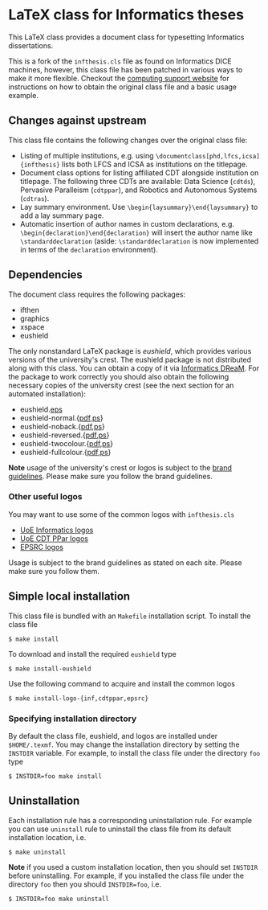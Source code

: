 # LaTeX class for Informatics theses
This LaTeX class provides a document class for typesetting Informatics
dissertations.

This is a fork of the `infthesis.cls` file as found on Informatics
DICE machines, however, this class file has been patched in various
ways to make it more flexible.  Checkout the [computing support
website](http://www.inf.ed.ac.uk/systems/tex/informatics/infthesis)
for instructions on how to obtain the original class file and a basic
usage example.

## Changes against upstream

This class file contains the following changes over the original class
file:

* Listing of multiple institutions, e.g. using
  `\documentclass[phd,lfcs,icsa]{infthesis}` lists both LFCS and ICSA
  as institutions on the titlepage.
* Document class options for listing affiliated CDT alongside
  institution on titlepage. The following three CDTs are available:
  Data Science (`cdtds`), Pervasive Paralleism (`cdtppar`), and
  Robotics and Autonomous Systems (`cdtras`).
* Lay summary environment. Use `\begin{laysummary}\end{laysummary}` to
  add a lay summary page.
* Automatic insertion of author names in custom declarations,
  e.g. `\begin{declaration}\end{declaration}` will insert the author
  name like `\standarddeclaration` (aside: `\standarddeclaration` is
  now implemented in terms of the `declaration` environment).

## Dependencies

The document class requires the following packages:

* ifthen
* graphics
* xspace
* eushield

The only nonstandard LaTeX package is *eushield*, which provides
various versions of the university's crest. The
eushield package is not distributed along with this
class. You can obtain a copy of it via [Informatics
DReaM](http://dream.inf.ed.ac.uk/projects/polyml/application/cover-letter/tex/logos/eushield.sty). For
the package to work correctly you should also obtain the following
necessary copies of the university crest (see the next section for an automated installation):

* eushield.[eps](http://dream.inf.ed.ac.uk/projects/polyml/application/cover-letter/tex/logos/eushield.eps)
* eushield-normal.{[pdf](http://dream.inf.ed.ac.uk/projects/polyml/application/cover-letter/tex/logos/eushield-normal.pdf),[ps](http://dream.inf.ed.ac.uk/projects/polyml/application/cover-letter/tex/logos/eushield-normal.ps)}
* eushield-noback.{[pdf](http://dream.inf.ed.ac.uk/projects/polyml/application/cover-letter/tex/logos/eushield-noback.pdf),[ps](http://dream.inf.ed.ac.uk/projects/polyml/application/cover-letter/tex/logos/eushield-noback.ps)}
* eushield-reversed.{[pdf](http://dream.inf.ed.ac.uk/projects/polyml/application/cover-letter/tex/logos/eushield-reversed.pdf),[ps](http://dream.inf.ed.ac.uk/projects/polyml/application/cover-letter/tex/logos/eushield-reversed.ps)}
* eushield-twocolour.{[pdf](http://dream.inf.ed.ac.uk/projects/polyml/application/cover-letter/tex/logos/eushield-twocolour.pdf),[ps](http://dream.inf.ed.ac.uk/projects/polyml/application/cover-letter/tex/logos/eushield-twocolour.ps)}
* eushield-fullcolour.{[pdf](http://dream.inf.ed.ac.uk/projects/polyml/application/cover-letter/tex/logos/eushield-fullcolour.pdf),[ps](http://dream.inf.ed.ac.uk/projects/polyml/application/cover-letter/tex/logos/eushield-fullcolour.ps)}

**Note** usage of the university's crest or logos is subject to the
[brand
guidelines](http://www.ed.ac.uk/communications-marketing/resources/university-brand). Please
make sure you follow the brand guidelines.

### Other useful logos

You may want to use some of the common logos with `infthesis.cls`

* [UoE Informatics logos](http://web.inf.ed.ac.uk/infweb/admin/school-brand)
* [UoE CDT PPar logos](http://web.inf.ed.ac.uk/infweb/student-services/cdt/ppar/resources-guidelines/ppar-logos)
* [EPSRC logos](https://www.epsrc.ac.uk/about/logos)

Usage is subject to the brand guidelines as stated on each
site. Please make sure you follow them.

## Simple local installation

This class file is bundled with an `Makefile` installation script. To
install the class file

```shell
$ make install
```

To download and install the required `eushield` type

```shell
$ make install-eushield
```

Use the following command to acquire and install the common logos

```shell
$ make install-logo-{inf,cdtppar,epsrc}
```

### Specifying installation directory

By default the class file, eushield, and logos are installed under
`$HOME/.texmf`. You may change the installation directory by setting
the `INSTDIR` variable. For example, to install the class file under
the directory `foo` type

```shell
$ INSTDIR=foo make install
```

## Uninstallation

Each installation rule has a corresponding uninstallation rule. For
example you can use `uninstall` rule to uninstall the class file from
its default installation location, i.e.

```shell
$ make uninstall
```

**Note** if you used a custom installation location, then you should set
`INSTDIR` before uninstalling. For example, if you installed the class
file under the directory `foo` then you should `INSTDIR=foo`, i.e.

```shell
$ INSTDIR=foo make uninstall
```
